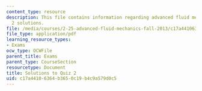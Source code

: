 ```yaml
---
content_type: resource
description: This file contains information regarding advanced fluid mechanics, quiz
  2 solutions.
file: /media/courses/2-25-advanced-fluid-mechanics-fall-2013/c17a44106364b3650c19b4c9a579d0c5_MIT2_25F13_SolQuiz2.pdf
file_type: application/pdf
learning_resource_types:
- Exams
ocw_type: OCWFile
parent_title: Exams
parent_type: CourseSection
resourcetype: Document
title: Solutions to Quiz 2
uid: c17a4410-6364-b365-0c19-b4c9a579d0c5
---
```


